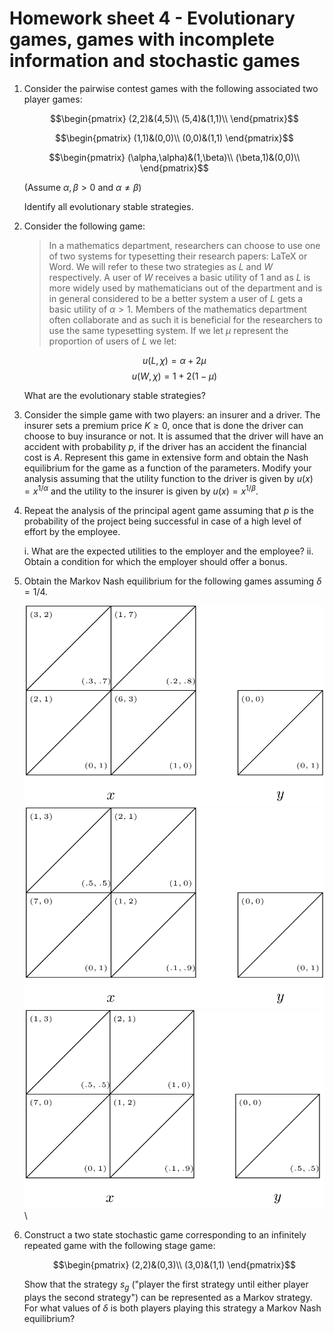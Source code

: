 # Homework sheet 4 - Evolutionary games, games with incomplete information and stochastic games


1. Consider the pairwise contest games with the following associated two player games:

    $$\begin{pmatrix}
    (2,2)&(4,5)\\
    (5,4)&(1,1)\\
    \end{pmatrix}$$

    $$\begin{pmatrix}
    (1,1)&(0,0)\\
    (0,0)&(1,1)
    \end{pmatrix}$$

    $$\begin{pmatrix}
    (\alpha,\alpha)&(1,\beta)\\
    (\beta,1)&(0,0)\\
    \end{pmatrix}$$

    (Assume $\alpha,\beta >0$ and $\alpha \ne \beta$)

    Identify all evolutionary stable strategies.


2. Consider the following game:

    > In a mathematics department, researchers can choose to use one of two systems for typesetting their research papers: LaTeX or Word. We will refer to these two strategies as $L$ and $W$ respectively. A user of $W$ receives a basic utility of 1 and as $L$ is more widely used by mathematicians out of the department and is in general considered to be a better system a user of $L$ gets a basic utility of $\alpha > 1$. Members of the mathematics department often collaborate and as such it is beneficial for the researchers to use the same typesetting system. If we let $\mu$ represent the proportion of users of $L$ we let:

    $$u(L,\chi)=\alpha+2\mu$$
    $$u(W,\chi)=1+2(1-\mu)$$

    What are the evolutionary stable strategies?

3. Consider the simple game with two players: an insurer and a driver. The insurer sets a premium price $K\geq 0$, once that is done the driver can choose to buy insurance or not. It is assumed that the driver will have an accident with probability $p$, if the driver has an accident the financial cost is $A$. Represent this game in extensive form and obtain the Nash equilibrium for the game as a function of the parameters. Modify your analysis assuming that the utility function to the driver is given by $u(x)=x^{1/\alpha}$ and the utility to the insurer is given by $u(x)=x^{1/\beta}$.

4. Repeat the analysis of the principal agent game assuming that $p$ is the probability of the project being successful in case of a high level of effort by the employee.

    i. What are the expected utilities to the employer and the employee?
    ii. Obtain a condition for which the employer should offer a bonus.

5. Obtain the Markov Nash equilibrium for the following games assuming $\delta=1/4$.

    ![](images/E04-img01.png)\
    ![](images/E04-img02.png)\
    ![](images/E04-img03.png)\

6. Construct a two state stochastic game corresponding to an infinitely repeated game with the following stage game:

    $$\begin{pmatrix}
    (2,2)&(0,3)\\
    (3,0)&(1,1)
    \end{pmatrix}$$

    Show that the strategy $s_g$ ("player the first strategy until either player plays the second strategy") can be represented as a Markov strategy. For what values of $\delta$ is both players playing this strategy a Markov Nash equilibrium?
